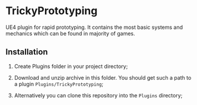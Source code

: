 # TrickyPrototyping
UE4 plugin for rapid prototyping. It contains the most basic systems and mechanics which can be found in majority of games.

## Installation

1. Create Plugins folder in your project directory;

2. Download and unzip archive in this folder. You should get such a path to a plugin `Plugins/TrickyPrototyping`;

3. Alternatively you can clone this repository into the `Plugins` directory;
